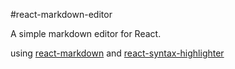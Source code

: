#react-markdown-editor

A simple markdown editor for React.

using [react-markdown](https://npmjs.org/package/react-markdown) and [react-syntax-highlighter](https://npmjs.org/package/react-syntax-highlighter)